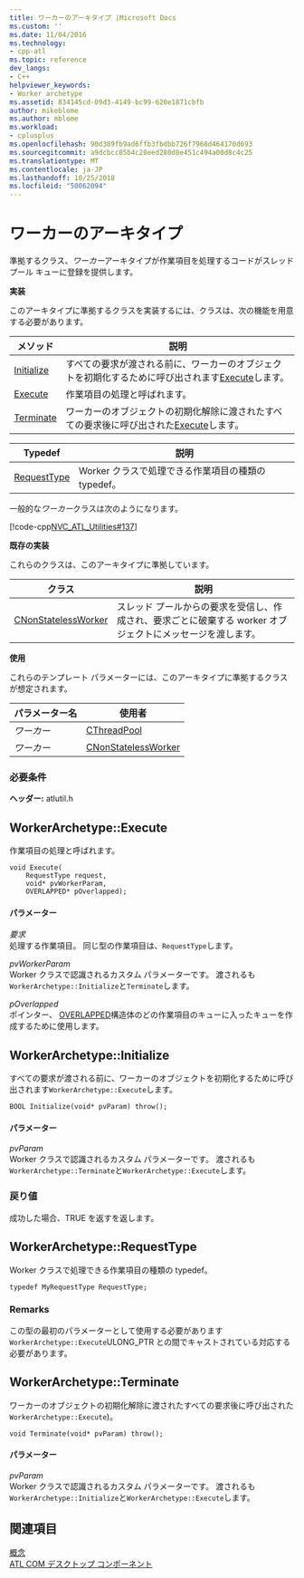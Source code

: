 ```yaml
---
title: ワーカーのアーキタイプ |Microsoft Docs
ms.custom: ''
ms.date: 11/04/2016
ms.technology:
- cpp-atl
ms.topic: reference
dev_langs:
- C++
helpviewer_keywords:
- Worker archetype
ms.assetid: 834145cd-09d3-4149-bc99-620e1871cbfb
author: mikeblome
ms.author: mblome
ms.workload:
- cplusplus
ms.openlocfilehash: 90d389fb9ad6ffb3fbdbb726f7968d464170d693
ms.sourcegitcommit: a9dcbcc85b4c28eed280d8e451c494a00d8c4c25
ms.translationtype: MT
ms.contentlocale: ja-JP
ms.lasthandoff: 10/25/2018
ms.locfileid: "50062094"
---
```

# <a name="worker-archetype"></a>ワーカーのアーキタイプ

準拠するクラス、*ワーカー*アーキタイプが作業項目を処理するコードがスレッド プール キューに登録を提供します。

**実装**

このアーキタイプに準拠するクラスを実装するには、クラスは、次の機能を用意する必要があります。

|メソッド|説明|
|------------|-----------------|
|[Initialize](#initialize)|すべての要求が渡される前に、ワーカーのオブジェクトを初期化するために呼び出されます[Execute](#execute)します。|
|[Execute](#execute)|作業項目の処理と呼ばれます。|
|[Terminate](#terminate)|ワーカーのオブジェクトの初期化解除に渡されたすべての要求後に呼び出された[Execute](#execute)します。|

|Typedef|説明|
|-------------|-----------------|
|[RequestType](#requesttype)|Worker クラスで処理できる作業項目の種類の typedef。|

一般的な*ワーカー*クラスは次のようになります。

[!code-cpp[NVC_ATL_Utilities#137](../../atl/codesnippet/cpp/worker-archetype_1.cpp)]

**既存の実装**

これらのクラスは、このアーキタイプに準拠しています。

|クラス|説明|
|-----------|-----------------|
|[CNonStatelessWorker](../../atl/reference/cnonstatelessworker-class.md)|スレッド プールからの要求を受信し、作成され、要求ごとに破棄する worker オブジェクトにメッセージを渡します。|

**使用**

これらのテンプレート パラメーターには、このアーキタイプに準拠するクラスが想定されます。

|パラメーター名|使用者|
|--------------------|-------------|
|*ワーカー*|[CThreadPool](../../atl/reference/cthreadpool-class.md)|
|*ワーカー*|[CNonStatelessWorker](../../atl/reference/cnonstatelessworker-class.md)|

### <a name="requirements"></a>必要条件

**ヘッダー:** atlutil.h

## <a name="execute"></a>WorkerArchetype::Execute

作業項目の処理と呼ばれます。

```
void Execute(
    RequestType request,
    void* pvWorkerParam,
    OVERLAPPED* pOverlapped);
```

#### <a name="parameters"></a>パラメーター

*要求*<br/>
処理する作業項目。 同じ型の作業項目は、`RequestType`します。

*pvWorkerParam*<br/>
Worker クラスで認識されるカスタム パラメーターです。 渡されるも`WorkerArchetype::Initialize`と`Terminate`します。

*pOverlapped*<br/>
ポインター、 [OVERLAPPED](/windows/desktop/api/minwinbase/ns-minwinbase-_overlapped)構造体のどの作業項目のキューに入ったキューを作成するために使用します。

## <a name="initialize"></a> WorkerArchetype::Initialize

すべての要求が渡される前に、ワーカーのオブジェクトを初期化するために呼び出されます`WorkerArchetype::Execute`します。
```
BOOL Initialize(void* pvParam) throw();
```

#### <a name="parameters"></a>パラメーター

*pvParam*<br/>
Worker クラスで認識されるカスタム パラメーターです。 渡されるも`WorkerArchetype::Terminate`と`WorkerArchetype::Execute`します。

### <a name="return-value"></a>戻り値

成功した場合、TRUE を返すを返します。

## <a name="requesttype"></a> WorkerArchetype::RequestType

Worker クラスで処理できる作業項目の種類の typedef。

```
typedef MyRequestType RequestType;
```

### <a name="remarks"></a>Remarks

この型の最初のパラメーターとして使用する必要があります`WorkerArchetype::Execute`ULONG_PTR との間でキャストされている対応する必要があります。

## <a name="terminate"></a> WorkerArchetype::Terminate

ワーカーのオブジェクトの初期化解除に渡されたすべての要求後に呼び出された`WorkerArchetype::Execute`)。

```
void Terminate(void* pvParam) throw();
```

#### <a name="parameters"></a>パラメーター

*pvParam*<br/>
Worker クラスで認識されるカスタム パラメーターです。 渡されるも`WorkerArchetype::Initialize`と`WorkerArchetype::Execute`します。

## <a name="see-also"></a>関連項目

[概念](../../atl/active-template-library-atl-concepts.md)<br/>
[ATL COM デスクトップ コンポーネント](../../atl/atl-com-desktop-components.md)

